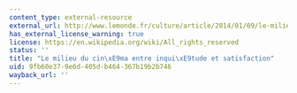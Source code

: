 ```yaml
---
content_type: external-resource
external_url: http://www.lemonde.fr/culture/article/2014/01/09/le-milieu-du-cinema-entre-inquietude-et-satisfaction_4344991_3246.html
has_external_license_warning: true
license: https://en.wikipedia.org/wiki/All_rights_reserved
status: ''
title: "Le milieu du cin\xE9ma entre inqui\xE9tude et satisfaction"
uid: 9fb60e37-9e6d-405d-b464-367b19b2b746
wayback_url: ''
---
```

